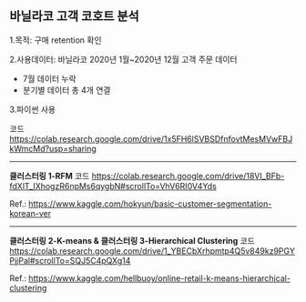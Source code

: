 ## 바닐라코 고객 코호트 분석
1.목적: 구매 retention 확인

2.사용데이터: 바닐라코 2020년 1월~2020년 12월 고객 주문 데이터
- 7월 데이터 누락
- 분기별 데이터 총 4개 연결

3.파이썬 사용

코드
https://colab.research.google.com/drive/1x5FH6lSVBSDfnfovtMesMVwFBJkWmcMd?usp=sharing


----------
**클러스터링 1-RFM**
코드
https://colab.research.google.com/drive/18VI_BFb-fdXlT_IXhogzR6npMs6qygbN#scrollTo=VhV6RI0V4Yds

Ref.: https://www.kaggle.com/hokyun/basic-customer-segmentation-korean-ver

----------
**클러스터링 2-K-means & 클러스터링 3-Hierarchical Clustering**
코드
https://colab.research.google.com/drive/1_YBECbXrhpmtp4Q5v849kz9PGYPjjPal#scrollTo=SQJ5C4pQXg14

Ref.: https://www.kaggle.com/hellbuoy/online-retail-k-means-hierarchical-clustering
